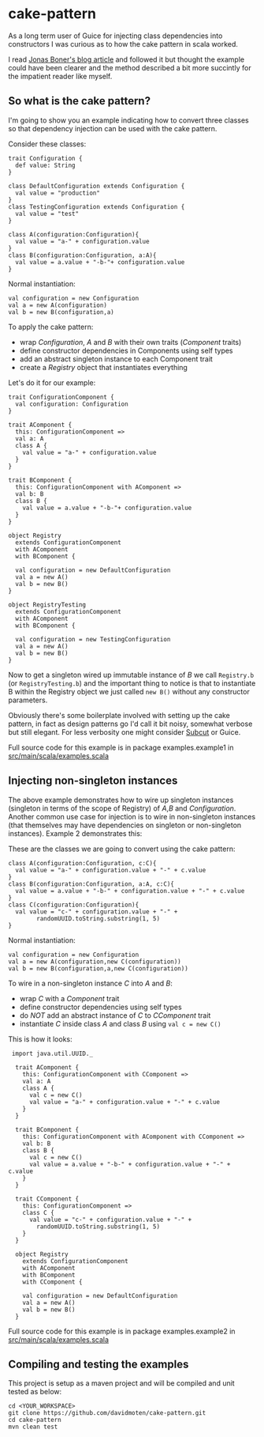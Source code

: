 cake-pattern
============
As a long term user of Guice for injecting class dependencies into constructors I was curious as to how the cake pattern in scala worked.

I read [Jonas Boner's blog article](http://jonasboner.com/2008/10/06/real-world-scala-dependency-injection-di/) and followed 
it but thought the example could have been clearer and the method described a bit more succintly for the impatient reader like myself.

So what is the cake pattern?
----------------------------- 

I'm going to show you an example indicating how to convert three classes so that dependency injection can be used with the cake pattern.

Consider these classes:

```
trait Configuration {
  def value: String
}

class DefaultConfiguration extends Configuration {
  val value = "production"
}
class TestingConfiguration extends Configuration {
  val value = "test"
}
    
class A(configuration:Configuration){
  val value = "a-" + configuration.value
}
class B(configuration:Configuration, a:A){
  val value = a.value + "-b-"+ configuration.value
} 
```

Normal instantiation:
```
val configuration = new Configuration
val a = new A(configuration)
val b = new B(configuration,a)
```

To apply the cake pattern: 

* wrap *Configuration*, *A* and *B* with their own traits (*Component* traits)
* define constructor dependencies in Components using self types   
* add an abstract singleton instance to each Component trait 
* create a *Registry* object that instantiates everything 

Let's do it for our example:

```
trait ConfigurationComponent {
  val configuration: Configuration
}

trait AComponent {
  this: ConfigurationComponent =>
  val a: A
  class A {
    val value = "a-" + configuration.value
  }
}

trait BComponent {
  this: ConfigurationComponent with AComponent =>
  val b: B
  class B {
    val value = a.value + "-b-"+ configuration.value
  }
}

object Registry
  extends ConfigurationComponent
  with AComponent
  with BComponent {

  val configuration = new DefaultConfiguration
  val a = new A()
  val b = new B()
}

object RegistryTesting
  extends ConfigurationComponent
  with AComponent
  with BComponent {

  val configuration = new TestingConfiguration
  val a = new A()
  val b = new B()
}
```

Now to get a singleton wired up immutable instance of *B* we call ```Registry.b``` (or ```RegistryTesting.b```) and the important thing to notice 
is that to instantiate B within the Registry object we just called ```new B()``` without any constructor parameters.

Obviously there's some boilerplate involved with setting up the cake pattern, in fact as design patterns go I'd call it bit noisy, somewhat verbose 
 but still elegant. For less verbosity one might consider [Subcut](https://github.com/dickwall/subcut) or Guice.

Full source code for this example is in package examples.example1 in 
[src/main/scala/examples.scala](https://github.com/davidmoten/cake-pattern/blob/master/src/main/scala/examples.scala)

Injecting non-singleton instances
-----------------------------------
The above example  demonstrates how to wire up singleton instances (singleton in terms of the scope of Registry) of *A*,*B* and *Configuration*. 
Another common use case for injection is to wire in non-singleton instances (that themselves may have dependencies 
on singleton or non-singleton instances). Example 2 demonstrates this:

These are the classes we are going to convert using the cake pattern:

```
class A(configuration:Configuration, c:C){
  val value = "a-" + configuration.value + "-" + c.value
}
class B(configuration:Configuration, a:A, c:C){
  val value = a.value + "-b-" + configuration.value + "-" + c.value
} 
class C(configuration:Configuration){
  val value = "c-" + configuration.value + "-" +
        randomUUID.toString.substring(1, 5)
}
```
Normal instantiation:
```
val configuration = new Configuration
val a = new A(configuration,new C(configuration))
val b = new B(configuration,a,new C(configuration))
```

To wire in a non-singleton instance *C* into *A* and *B*:
* wrap *C* with a *Component* trait
* define constructor dependencies using self types
* do *NOT* add an abstract instance of *C* to *CComponent* trait
* instantiate *C* inside class *A* and class *B* using ```val c = new C()```

This is how it looks:
```
 import java.util.UUID._
  
  trait AComponent {
    this: ConfigurationComponent with CComponent =>
    val a: A
    class A {
      val c = new C()
      val value = "a-" + configuration.value + "-" + c.value
    }
  }

  trait BComponent {
    this: ConfigurationComponent with AComponent with CComponent =>
    val b: B
    class B {
      val c = new C()
      val value = a.value + "-b-" + configuration.value + "-" + c.value
    }
  }

  trait CComponent {
    this: ConfigurationComponent =>
    class C {
      val value = "c-" + configuration.value + "-" +
        randomUUID.toString.substring(1, 5)
    }
  }

  object Registry
    extends ConfigurationComponent
    with AComponent
    with BComponent
    with CComponent {

    val configuration = new DefaultConfiguration
    val a = new A()
    val b = new B()
  }
```

Full source code for this example is in package examples.example2 in 
[src/main/scala/examples.scala](https://github.com/davidmoten/cake-pattern/blob/master/src/main/scala/examples.scala)

Compiling and testing the examples
------------------------------------------
This project is setup as a maven project and will be compiled and unit tested as below:

    cd <YOUR_WORKSPACE>
    git clone https://github.com/davidmoten/cake-pattern.git
    cd cake-pattern
    mvn clean test
